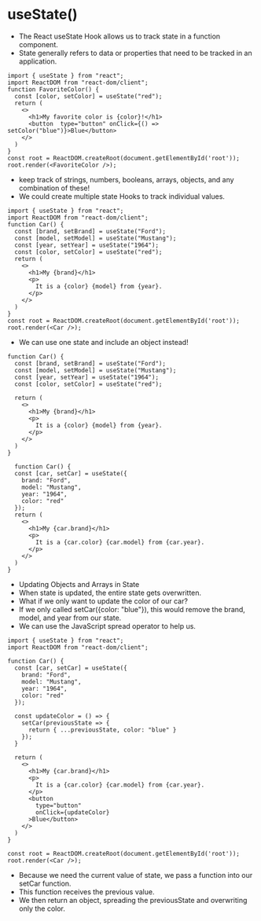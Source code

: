 # useState()
- The React useState Hook allows us to track state in a function component.
- State generally refers to data or properties that need to be tracked in an application.

```
import { useState } from "react";
import ReactDOM from "react-dom/client";
function FavoriteColor() {
  const [color, setColor] = useState("red");
  return (
    <>
      <h1>My favorite color is {color}!</h1>
      <button  type="button" onClick={() => setColor("blue")}>Blue</button>
    </>
  )
}
const root = ReactDOM.createRoot(document.getElementById('root'));
root.render(<FavoriteColor />);
```

- keep track of strings, numbers, booleans, arrays, objects, and any combination of these!
- We could create multiple state Hooks to track individual values.
  
```
import { useState } from "react";
import ReactDOM from "react-dom/client";
function Car() {
  const [brand, setBrand] = useState("Ford");
  const [model, setModel] = useState("Mustang");
  const [year, setYear] = useState("1964");
  const [color, setColor] = useState("red");
  return (
    <>
      <h1>My {brand}</h1>
      <p>
        It is a {color} {model} from {year}.
      </p>
    </>
  )
}
const root = ReactDOM.createRoot(document.getElementById('root'));
root.render(<Car />);
```

- We can use one state and include an object instead!

```
function Car() {
  const [brand, setBrand] = useState("Ford");
  const [model, setModel] = useState("Mustang");
  const [year, setYear] = useState("1964");
  const [color, setColor] = useState("red");

  return (
    <>
      <h1>My {brand}</h1>
      <p>
        It is a {color} {model} from {year}.
      </p>
    </>
  )
}
```

```
  function Car() {
  const [car, setCar] = useState({
    brand: "Ford",
    model: "Mustang",
    year: "1964",
    color: "red"
  });
  return (
    <>
      <h1>My {car.brand}</h1>
      <p>
        It is a {car.color} {car.model} from {car.year}.
      </p>
    </>
  )
}
```
- Updating Objects and Arrays in State
- When state is updated, the entire state gets overwritten.
- What if we only want to update the color of our car?
- If we only called setCar({color: "blue"}), this would remove the brand, model, and year from our state.
- We can use the JavaScript spread operator to help us.
```
import { useState } from "react";
import ReactDOM from "react-dom/client";

function Car() {
  const [car, setCar] = useState({
    brand: "Ford",
    model: "Mustang",
    year: "1964",
    color: "red"
  });

  const updateColor = () => {
    setCar(previousState => {
      return { ...previousState, color: "blue" }
    });
  }

  return (
    <>
      <h1>My {car.brand}</h1>
      <p>
        It is a {car.color} {car.model} from {car.year}.
      </p>
      <button
        type="button"
        onClick={updateColor}
      >Blue</button>
    </>
  )
}

const root = ReactDOM.createRoot(document.getElementById('root'));
root.render(<Car />);
```

- Because we need the current value of state, we pass a function into our setCar function.
- This function receives the previous value.
- We then return an object, spreading the previousState and overwriting only the color.
